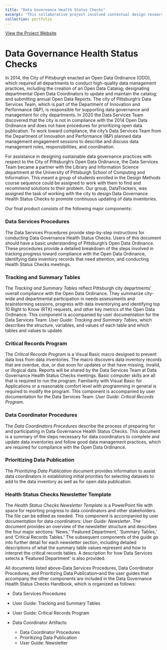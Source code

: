 ```yaml
---
title: "Data Governance Health Status Checks"
excerpt: "This collaborative project involved contextual design research and the development of user-centered procedures and tools for the City of Pittsburgh's Data Governance Health Status Checks.<br/><img src='/images/Mission_Critical.png'>"
collection: portfolio
---
```


<a href="https://lisaover.github.io/DataGovHealthStatusChecks">View the Project Website</a>

# Data Governance Health Status Checks

In 2014, the City of Pittsburgh enacted an Open Data Ordinance (ODO), which required all departments to conduct high-quality data management practices, including the creation of an Open Data Catalog; designating departmental Open Data Coordinators to update and maintain the catalog; and submitting annual Open Data Reports. The city of Pittsburgh&rsquo;s Data Services Team, which is part of the Department of Innovation and Performance (I&P), is responsible for supporting data governance and management for city departments. In 2020 the Data Services Team discovered that the city is not in compliance with the 2014 Open Data Ordinance and does not have procedures for prioritizing open data publication. To work toward compliance, the city&rsquo;s Data Services Team from the Department of Innovation and Performance (I&P) planned data management engagement sessions to describe and discuss data management roles, responsibilities, and coordination.

For assistance in designing sustainable data governance practices with respect to the City of Pittsburgh&rsquo;s Open Data Ordinance, the Data Services Team became a partner with the Library and Information Science department at the University of Pittsburgh School of Computing and Information. This meant a group of students enrolled in the Design Methods course sequence could be assigned to work with them to find and recommend solutions to their problem. Our group, DataTrackers, was assigned the task of working with the city to design Data Governance Health Status Checks to promote continuous updating of data inventories.

Our final product consists of the following major components:

### Data Services Procedures

The Data Services Procedures provide step-by-step instructions for conducting Data Governance Health Status Checks. Users of this document should have a basic understanding of Pittsburgh&rsquo;s Open Data Ordinance. These procedures provide a detailed breakdown of the steps involved in tracking progress toward compliance with the Open Data Ordinance, identifying data inventory records that need attention, and conducting Health Status Checks meetings.

### Tracking and Summary Tables

The _Tracking and Summary Tables_ reflect Pittsburgh city departments&rsquo; overall compliance with the Open Data Ordinance. They summarize city-wide and departmental participation in needs assessments and brainstorming sessions, progress with data inventorying and identifying top 10 Right to Know (RTK) requests, and other key metrics of the Open Data Ordinance. This component is accompanied by user documentation for the Data Services Team: _User Guide: Tracking and Summary Tables_, which describes the structure, variables, and values of each table and which tables and values to update. 

### Critical Records Program

The _Critical Records Program_ is a Visual Basic macro designed to prevent data loss from data inventories. The macro discovers data inventory records that are overdue, due, or due soon for updates or that have missing, invalid, or illogical data. Reports will be shared by the Data Services Team at Data Governance Health Status Checks meetings. Basic computer skills are all that is required to run the program. Familiarity with Visual Basic for Applications or a reasonable comfort level with programming in general is required to modify the program. This component is accompanied by user documentation for the Data Services Team: _User Guide: Critical Records Program_.

### Data Coordinator Procedures

The _Data Coordinators Procedures_ describe the process of preparing for and participating in Data Governance Health Status Checks. This document is a summary of the steps necessary for data coordinators to complete and update data inventories and follow good data management practices, which are required for compliance with the Open Data Ordinance. 

### Prioritizing Data Publication

The _Prioritizing Data Publication_ document provides information to assist data coordinators in establishing initial priorities for selecting datasets to add to the data inventory as well as for open data publication.

### Health Status Checks Newsletter Template

The _Health Status Checks Newsletter Template_ is a PowerPoint file with space for reporting progress to data coordinators and other stakeholders. The file can be edited as needed. This component is accompanied by user documentation for data coordinators: _User Guide: Newsletter_. The document provides an overview of the newsletter structure and describes the four major sections: &lsquo;News,&rsquo; &lsquo;Featured Department,&rsquo; &lsquo;Summary Tables,&rsquo; and &lsquo;Critical Records Tables.&rsquo; The subsequent components of the guide go into further detail for each newsletter section, including detailed descriptions of what the summary table values represent and how to interpret the critical records tables. A description for how Data Services selects a &lsquo;Featured Department&rsquo; is also provided.

All documents listed above&ndash;Data Services Procedures, Data Coordinator Procedures, and Prioritizing Data Publication&ndash;and the user guides that accompany the other components are included in the Data Governance Health Status Checks Handbook, which is organized as follows:

* Data Services Procedures
* User Guide: Tracking and Summary Tables
* User Guide: Critical Records Program
* Data Coordinator Artifacts:

  * Data Coordinator Procedures
  * Prioritizing Data Publication
  * User Guide: Newsletter
